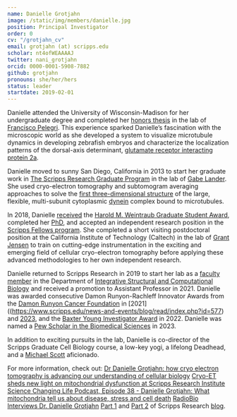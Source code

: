 ```yaml
---
name: Danielle Grotjahn
image: /static/img/members/danielle.jpg
position: Principal Investigator
order: 0
cv: "/grotjahn_cv"
email: grotjahn (at) scripps.edu
scholar: nt4ofWEAAAAJ
twitter: nani_grotjahn
orcid: 0000-0001-5908-7882
github: grotjahn
pronouns: she/her/hers
status: leader
startdate: 2019-02-01
---
```

Danielle attended the University of Wisconsin-Madison for her undergraduate degree and completed her [honors thesis](https://cals.wisc.edu/academics/undergraduate-students/outside-the-classroom/honors-program/honors-in-research/)  in the lab of [Francisco Pelegri](https://pelegri.webhosting.cals.wisc.edu/). This experience sparked Danielle’s fascination with the microscopic world as she developed a system to visualize microtubule dynamics in developing zebrafish embryos and characterize the localization patterns of the dorsal-axis determinant, [glutamate receptor interacting protein 2a](https://www.ncbi.nlm.nih.gov/pubmed/24967891).

Danielle moved to sunny San Diego, California in 2013 to start her graduate work in [The Scripps Research Graduate Program](https://education.scripps.edu/graduate/doctoral-program/) in the lab of [Gabe Lander](http://www.lander-lab.com/). She used cryo-electron tomography and subtomogram averaging approaches to solve the [first three-dimensional structure](https://www.ncbi.nlm.nih.gov/pubmed/29416113) of the large, flexible, multi-subunit cytoplasmic [dynein](https://www.ncbi.nlm.nih.gov/pubmed/31285262) complex bound to microtubules.

In 2018, Danielle [received](https://education.scripps.edu/graduate/about-the-graduate-school/statistics/?tab-3-contact=1) the [Harold M. Weintraub Graduate Student Award](https://www.fredhutch.org/en/news/releases/2018/03/fred-hutch-announces-2018-harold-m-weintraub-graduate-student-award-recipients.html), completed her [PhD](https://education.scripps.edu/alumni/graduating-class-profiles/class-of-2018/), and accepted an independent research position in the [Scripps Fellows program](https://www.scripps.edu/news-and-events/press-room/2018/20181107-scripps-fellows-program.html). She completed a short visiting postdoctoral position at the California Institute of Technology (Caltech) in the lab of [Grant Jensen](https://jensenlab.caltech.edu/people/) to train on cutting-edge instrumentation in the exciting and emerging field of cellular cryo-electron tomography before applying these advanced methodologies to her own independent research.

Danielle returned to Scripps Research in 2019 to start her lab as a [faculty member](https://www.scripps.edu/faculty/grotjahn/) in the Department of [Integrative Structural and Computational Biology](https://www.scripps.edu/science-and-medicine/research-departments/integrative-structural-and-computational-biology/) and received a promotion to Assistant Professor in 2021. Danielle was awarded consecutive Damon Runyon-Rachleff Innovator Awards from the [Damon Runyon Cancer Foundation](https://www.damonrunyon.org/news/entries/6071) in [2021]((https://www.scripps.edu/news-and-events/blog/read/index.php?id=577) and [2023](https://magazine.scripps.edu/awards-and-honors/2023/online-exclusive/danielle-grotjahn-granted-second-damon-runyon-rachleff-innovation-award/), and the [Baxter Young Investigator Award](https://magazine.scripps.edu/awards-and-honors/2022/online-exclusive/two-scripps-research-faculty-receive-baxter-young-investigator-awards/) in 2022. Danielle was named a [Pew Scholar in the Biomedical Sciences](https://www.scripps.edu/news-and-events/press-room/2023/20230613-grotjahn-pew.html) in 2023. 

In addition to exciting pursuits in the lab, Danielle is co-director of the Scripps Graduate Cell Biology course, a low-key yogi, a lifelong Deadhead, and a [Michael Scott](https://www.indiewire.com/2015/03/the-office-10-years-later-why-michael-scott-is-one-of-the-most-original-characters-of-all-time-248114/) aficionado. 

For more information, check out:
[Dr Danielle Grotjahn: how cryo electron tomography is advancing our understanding of cellular biology](https://www.youtube.com/watch?v=MdAxI6PZWmw)
[Cryo-ET sheds new light on mitochondrial dysfunction at Scripps Research Institute](https://www.thermofisher.com/blog/atomic-resolution/mitochondrial-dysfunction-cryo-electron-tomography/)
[Science Changing Life Podcast, Episode 38 - Danielle Grotjahn: What mitochondria tell us about disease, stress and cell death](https://soundcloud.com/sciencechanginglife/episode-38-danielle-grotjahn-what-mitochondria-tell-us-about-disease-stress-and-cell-death)
[RadioBio Interviews Dr. Danielle Grotjahn](https://soundcloud.com/user-386034408/radiobio-interviews-dr-danielle-grotjahn)
[Part 1](https://www.scripps.edu/news-and-events/blog/read/index.php?id=555) and [Part 2](https://www.scripps.edu/news-and-events/blog/read/index.php?id=556) of Scripps Research [blog](https://www.scripps.edu/news-and-events/blog/).
